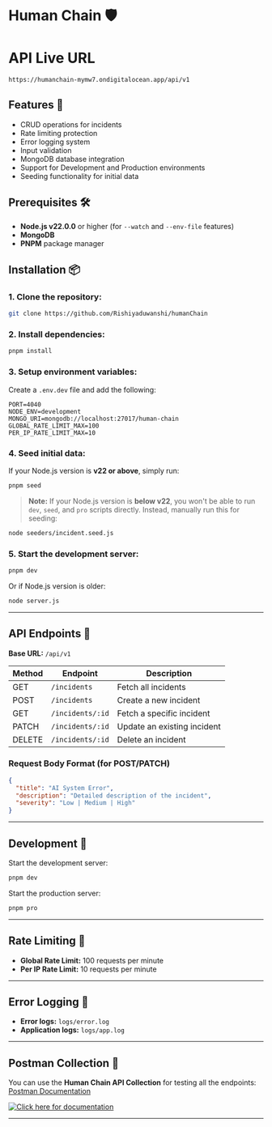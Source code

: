 # Human Chain 🛡️

# API Live URL 
```bash
https://humanchain-mymw7.ondigitalocean.app/api/v1
```

## Features 🌟
- CRUD operations for incidents
- Rate limiting protection
- Error logging system
- Input validation
- MongoDB database integration
- Support for Development and Production environments
- Seeding functionality for initial data

## Prerequisites 🛠️
- **Node.js v22.0.0** or higher (for `--watch` and `--env-file` features)
- **MongoDB**
- **PNPM** package manager

## Installation 📦

### 1. Clone the repository:
```bash
git clone https://github.com/Rishiyaduwanshi/humanChain
```

### 2. Install dependencies:
```bash
pnpm install
```

### 3. Setup environment variables:
Create a `.env.dev` file and add the following:
```plaintext
PORT=4040
NODE_ENV=development
MONGO_URI=mongodb://localhost:27017/human-chain
GLOBAL_RATE_LIMIT_MAX=100
PER_IP_RATE_LIMIT_MAX=10
```

### 4. Seed initial data:
If your Node.js version is **v22 or above**, simply run:
```bash
pnpm seed
```

> **Note:**
> If your Node.js version is **below v22**, you won't be able to run `dev`, `seed`, and `pro` scripts directly.
> Instead, manually run this for seeding:
```bash
node seeders/incident.seed.js
```

### 5. Start the development server:
```bash
pnpm dev
```
Or if Node.js version is older:
```bash
node server.js
```

---

## API Endpoints 🚀

**Base URL:** `/api/v1`

| Method | Endpoint           | Description                    |
|--------|--------------------|--------------------------------|
| GET    | `/incidents`        | Fetch all incidents            |
| POST   | `/incidents`        | Create a new incident          |
| GET    | `/incidents/:id`    | Fetch a specific incident      |
| PATCH  | `/incidents/:id`    | Update an existing incident    |
| DELETE | `/incidents/:id`    | Delete an incident             |

### Request Body Format (for POST/PATCH)
```json
{
  "title": "AI System Error",
  "description": "Detailed description of the incident",
  "severity": "Low | Medium | High"
}
```

---

## Development 🔧

Start the development server:
```bash
pnpm dev
```

Start the production server:
```bash
pnpm pro
```

---

## Rate Limiting 🚧

- **Global Rate Limit:** 100 requests per minute
- **Per IP Rate Limit:** 10 requests per minute

---

## Error Logging 📝

- **Error logs:** `logs/error.log`
- **Application logs:** `logs/app.log`

---

## Postman Collection 📮

You can use the **Human Chain API Collection** for testing all the endpoints: [Postman Documentation](https://documenter.getpostman.com/view/33766937/2sB2j1gC5n#109959b4-8830-4635-8aaf-e65369081995)
 

 [![Click here for documentation](https://run.pstmn.io/button.svg)](https://documenter.getpostman.com/view/33766937/2sB2j1gC5n#109959b4-8830-4635-8aaf-e65369081995)

---
